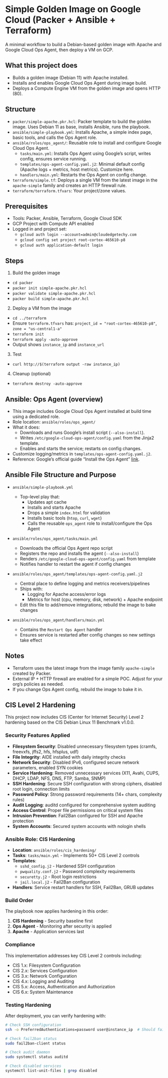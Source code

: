 # Simple Golden Image on Google Cloud (Packer + Ansible + Terraform)

A minimal workflow to build a Debian-based golden image with Apache and Google Cloud Ops Agent, then deploy a VM on GCP.

## What this project does
- Builds a golden image (Debian 11) with Apache installed.
- Installs and enables Google Cloud Ops Agent during image build.
- Deploys a Compute Engine VM from the golden image and opens HTTP (80).

## Structure
- `packer/simple-apache.pkr.hcl`: Packer template to build the golden image. Uses Debian 11 as base, installs Ansible, runs the playbook.
- `ansible/simple-playbook.yml`: Installs Apache, a simple index page, basic tools, and calls the Ops Agent role.
- `ansible/roles/ops_agent/`: Reusable role to install and configure Google Cloud Ops Agent.
  - `tasks/main.yml`: Installs Ops Agent using Google’s script, writes config, ensures service running.
  - `templates/ops-agent-config.yaml.j2`: Minimal default config (Apache logs + metrics, host metrics). Customize here.
  - `handlers/main.yml`: Restarts the Ops Agent on config change.
- `terraform/simple.tf`: Deploys a single VM from the latest image in the `apache-simple` family and creates an HTTP firewall rule.
- `terraform/terraform.tfvars`: Your project/zone values.

## Prerequisites
- Tools: Packer, Ansible, Terraform, Google Cloud SDK
- GCP Project with Compute API enabled
- Logged in and project set:
  - `gcloud auth login --account=admin@cloudedgetechy.com`
  - `gcloud config set project root-cortex-465610-p8`
  - `gcloud auth application-default login`

## Steps
1) Build the golden image
- `cd packer`
- `packer init simple-apache.pkr.hcl`
- `packer validate simple-apache.pkr.hcl`
- `packer build simple-apache.pkr.hcl`

2) Deploy a VM from the image
- `cd ../terraform`
- Ensure `terraform.tfvars` has: `project_id = "root-cortex-465610-p8"`, `zone = "us-central1-a"`
- `terraform init`
- `terraform apply -auto-approve`
- Output shows `instance_ip` and `instance_url`

3) Test
- `curl http://$(terraform output -raw instance_ip)`

4) Cleanup (optional)
- `terraform destroy -auto-approve`

## Ansible: Ops Agent (overview)
- This image includes Google Cloud Ops Agent installed at build time using a dedicated role.
- Role location: `ansible/roles/ops_agent/`
- What it does:
  - Downloads and runs Google’s install script (`--also-install`).
  - Writes `/etc/google-cloud-ops-agent/config.yaml` from the Jinja2 template.
  - Enables and starts the service; restarts on config changes.
- Customize logging/metrics in `templates/ops-agent-config.yaml.j2`.
- Reference: Google’s official guide “Install the Ops Agent” [link](https://cloud.google.com/monitoring/agent/ops-agent/installation).

## Ansible File Structure and Purpose
- `ansible/simple-playbook.yml`
  - Top-level play that:
    - Updates apt cache
    - Installs and starts Apache
    - Drops a simple `index.html` for validation
    - Installs basic tools (`htop`, `curl`, `wget`)
    - Calls the reusable `ops_agent` role to install/configure the Ops Agent

- `ansible/roles/ops_agent/tasks/main.yml`
  - Downloads the official Ops Agent repo script
  - Registers the repo and installs the agent (`--also-install`)
  - Renders `/etc/google-cloud-ops-agent/config.yaml` from template
  - Notifies handler to restart the agent if config changes

- `ansible/roles/ops_agent/templates/ops-agent-config.yaml.j2`
  - Central place to define logging and metrics receivers/pipelines
  - Ships with:
    - Logging for Apache access/error logs
    - Metrics for host (cpu, memory, disk, network) + Apache endpoint
  - Edit this file to add/remove integrations; rebuild the image to bake changes

- `ansible/roles/ops_agent/handlers/main.yml`
  - Contains the `Restart Ops Agent` handler
  - Ensures service is restarted after config changes so new settings take effect

## Notes
- Terraform uses the latest image from the image family `apache-simple` created by Packer.
- External IP + HTTP firewall are enabled for a simple POC. Adjust for your org’s policies as needed.
- If you change Ops Agent config, rebuild the image to bake it in.

## CIS Level 2 Hardening
This project now includes CIS (Center for Internet Security) Level 2 hardening based on the CIS Debian Linux 11 Benchmark v1.0.0.

### Security Features Applied
- **Filesystem Security**: Disabled unnecessary filesystem types (cramfs, freevxfs, jffs2, hfs, hfsplus, udf)
- **File Integrity**: AIDE installed with daily integrity checks
- **Network Security**: Disabled IPv6, configured secure network parameters, enabled SYN cookies
- **Service Hardening**: Removed unnecessary services (X11, Avahi, CUPS, DHCP, LDAP, NFS, DNS, FTP, Samba, SNMP)
- **SSH Hardening**: Secure SSH configuration with strong ciphers, disabled root login, connection limits
- **Password Policy**: Strong password requirements (14+ chars, complexity rules)
- **Audit Logging**: auditd configured for comprehensive system auditing
- **Access Control**: Proper file permissions on critical system files
- **Intrusion Prevention**: Fail2Ban configured for SSH and Apache protection
- **System Accounts**: Secured system accounts with nologin shells

### Ansible Role: CIS Hardening
- **Location**: `ansible/roles/cis_hardening/`
- **Tasks**: `tasks/main.yml` - Implements 50+ CIS Level 2 controls
- **Templates**: 
  - `sshd_config.j2` - Hardened SSH configuration
  - `pwquality.conf.j2` - Password complexity requirements
  - `securetty.j2` - Root login restrictions
  - `jail.local.j2` - Fail2Ban configuration
- **Handlers**: Service restart handlers for SSH, Fail2Ban, GRUB updates

### Build Order
The playbook now applies hardening in this order:
1. **CIS Hardening** - Security baseline first
2. **Ops Agent** - Monitoring after security is applied
3. **Apache** - Application services last

### Compliance
This implementation addresses key CIS Level 2 controls including:
- CIS 1.x: Filesystem Configuration
- CIS 2.x: Services Configuration  
- CIS 3.x: Network Configuration
- CIS 4.x: Logging and Auditing
- CIS 5.x: Access, Authentication and Authorization
- CIS 6.x: System Maintenance

### Testing Hardening
After deployment, you can verify hardening with:
```bash
# Check SSH configuration
ssh -o PreferredAuthentications=password user@instance_ip  # Should fail

# Check fail2ban status
sudo fail2ban-client status

# Check audit daemon
sudo systemctl status auditd

# Check disabled services
systemctl list-unit-files | grep disabled
```
